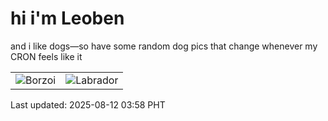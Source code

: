 # hi i'm Leoben

and i like dogs—so have some random dog pics that change whenever my CRON feels like it

|  |  |
|--------|----------|
| ![Borzoi](https://random-dog-vercel.vercel.app/api/random-borzoi?v=1754942292) | ![Labrador](https://random-dog-vercel.vercel.app/api/random-labrador?v=1754942292) |

Last updated: 2025-08-12 03:58 PHT
